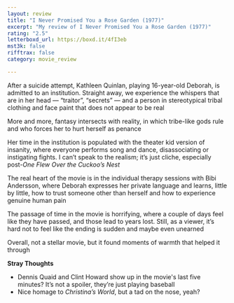 ```yaml
---
layout: review
title: "I Never Promised You a Rose Garden (1977)"
excerpt: "My review of I Never Promised You a Rose Garden (1977)"
rating: "2.5"
letterboxd_url: https://boxd.it/4fI3eb
mst3k: false
rifftrax: false
category: movie_review

---
```


After a suicide attempt, Kathleen Quinlan, playing 16-year-old Deborah, is admitted to an institution. Straight away, we experience the whispers that are in her head — “traitor”, “secrets” — and a person in stereotypical tribal clothing and face paint that does not appear to be real

More and more, fantasy intersects with reality, in which tribe-like gods rule and who forces her to hurt herself as penance

Her time in the institution is populated with the theater kid version of insanity, where everyone performs song and dance, disassociating or instigating fights. I can’t speak to the realism; it’s just cliche, especially post-<i>One Flew Over the Cuckoo’s Nest</i>

The real heart of the movie is in the individual therapy sessions with Bibi Andersson, where Deborah expresses her private language and learns, little by little, how to trust someone other than herself and how to experience genuine human pain

The passage of time in the movie is horrifying, where a couple of days feel like they have passed, and those lead to years lost. Still, as a viewer, it’s hard not to feel like the ending is sudden and maybe even unearned

Overall, not a stellar movie, but it found moments of warmth that helped it through

<b>Stray Thoughts</b>
* Dennis Quaid and Clint Howard show up in the movie's last five minutes? It’s not a spoiler, they’re just playing baseball
* Nice homage to <i>Christina’s World</i>, but a tad on the nose, yeah?